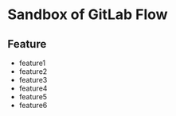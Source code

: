 Sandbox of GitLab Flow
========================================

Feature
----------------------------------------
* feature1
* feature2
* feature3
* feature4
* feature5
* feature6
